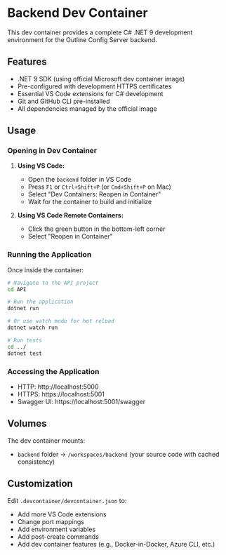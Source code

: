 # Backend Dev Container

This dev container provides a complete C# .NET 9 development environment for the Outline Config Server backend.

## Features

- .NET 9 SDK (using official Microsoft dev container image)
- Pre-configured with development HTTPS certificates
- Essential VS Code extensions for C# development
- Git and GitHub CLI pre-installed
- All dependencies managed by the official image

## Usage

### Opening in Dev Container

1. **Using VS Code:**
   - Open the `backend` folder in VS Code
   - Press `F1` or `Ctrl+Shift+P` (or `Cmd+Shift+P` on Mac)
   - Select "Dev Containers: Reopen in Container"
   - Wait for the container to build and initialize

2. **Using VS Code Remote Containers:**
   - Click the green button in the bottom-left corner
   - Select "Reopen in Container"

### Running the Application

Once inside the container:

```bash
# Navigate to the API project
cd API

# Run the application
dotnet run

# Or use watch mode for hot reload
dotnet watch run

# Run tests
cd ../
dotnet test
```

### Accessing the Application

- HTTP: http://localhost:5000
- HTTPS: https://localhost:5001
- Swagger UI: https://localhost:5001/swagger

## Volumes

The dev container mounts:
- `backend` folder → `/workspaces/backend` (your source code with cached consistency)

## Customization

Edit `.devcontainer/devcontainer.json` to:
- Add more VS Code extensions
- Change port mappings
- Add environment variables
- Add post-create commands
- Add dev container features (e.g., Docker-in-Docker, Azure CLI, etc.)
